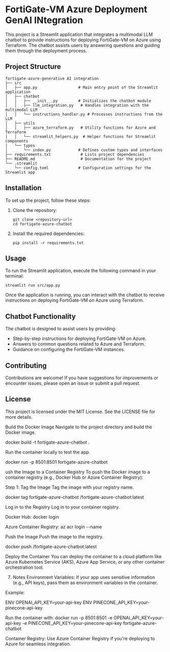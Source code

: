 # FortiGate-VM Azure Deployment GenAI INtegration

This project is a Streamlit application that integrates a multimodal LLM chatbot to provide instructions for deploying FortiGate-VM on Azure using Terraform. The chatbot assists users by answering questions and guiding them through the deployment process.

## Project Structure

```
fortigate-azure-generative AI integration
├── src
│   ├── app.py                  # Main entry point of the Streamlit application
│   ├── chatbot
│   │   ├── __init__.py         # Initializes the chatbot module
│   │   ├── llm_integration.py   # Handles integration with the multimodal LLM
│   │   └── instructions_handler.py # Processes instructions from the LLM
│   ├── utils
│   │   ├── azure_terraform.py   # Utility functions for Azure and Terraform
│   │   └── streamlit_helpers.py  # Helper functions for Streamlit components
│   └── types
│       └── index.py            # Defines custom types and interfaces
├── requirements.txt             # Lists project dependencies
├── README.md                    # Documentation for the project
└── .streamlit
    └── config.toml             # Configuration settings for the Streamlit app
```

## Installation

To set up the project, follow these steps:

1. Clone the repository:
   ```
   git clone <repository-url>
   cd fortigate-azure-chatbot
   ```

2. Install the required dependencies:
   ```
   pip install -r requirements.txt
   ```

## Usage

To run the Streamlit application, execute the following command in your terminal:
```
streamlit run src/app.py
```

Once the application is running, you can interact with the chatbot to receive instructions on deploying FortiGate-VM on Azure using Terraform.

## Chatbot Functionality

The chatbot is designed to assist users by providing:

- Step-by-step instructions for deploying FortiGate-VM on Azure.
- Answers to common questions related to Azure and Terraform.
- Guidance on configuring the FortiGate-VM instances.

## Contributing

Contributions are welcome! If you have suggestions for improvements or encounter issues, please open an issue or submit a pull request.

## License

This project is licensed under the MIT License. See the LICENSE file for more details.

Build the Docker Image
Navigate to the project directory and build the Docker image.

docker build -t fortigate-azure-chatbot .

Run the container locally to test the app.

docker run -p 8501:8501 fortigate-azure-chatbot

ush the Image to a Container Registry
To push the Docker image to a container registry (e.g., Docker Hub or Azure Container Registry):

Step 1: Tag the Image
Tag the image with your registry name.

docker tag fortigate-azure-chatbot <your-registry-name>/fortigate-azure-chatbot:latest

Log in to the Registry
Log in to your container registry.

Docker Hub:
docker login

Azure Container Registry:
az acr login --name <your-registry-name>

Push the Image
Push the image to the registry.

docker push <your-registry-name>/fortigate-azure-chatbot:latest

Deploy the Container
You can deploy the container to a cloud platform like Azure Kubernetes Service (AKS), Azure App Service, or any other container orchestration tool.

7. Notes
Environment Variables: If your app uses sensitive information (e.g., API keys), pass them as environment variables in the container.

Example:

ENV OPENAI_API_KEY=your-api-key
ENV PINECONE_API_KEY=your-pinecone-api-key

Run the container with:
docker run -p 8501:8501 -e OPENAI_API_KEY=your-api-key -e PINECONE_API_KEY=your-pinecone-api-key fortigate-azure-chatbot

Container Registry: Use Azure Container Registry if you're deploying to Azure for seamless integration.